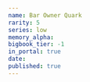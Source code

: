 ```yaml
---
name: Bar Owner Quark
rarity: 5
series: low
memory_alpha:
bigbook_tier: -1
in_portal: true
date:
published: true
---
```



